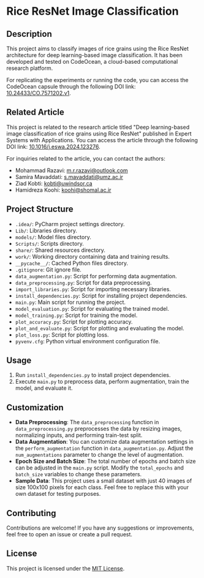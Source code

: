 # Rice ResNet Image Classification

## Description
This project aims to classify images of rice grains using the Rice ResNet architecture for deep learning-based image classification. It has been developed and tested on CodeOcean, a cloud-based computational research platform.

For replicating the experiments or running the code, you can access the CodeOcean capsule through the following DOI link: [10.24433/CO.7571202.v1](https://doi.org/10.24433/CO.7571202.v1).


## Related Article
This project is related to the research article titled "Deep learning-based image classification of rice grains using Rice ResNet" published in Expert Systems with Applications. You can access the article through the following DOI link: [10.1016/j.eswa.2024.123276](https://doi.org/10.1016/j.eswa.2024.123276).


For inquiries related to the article, you can contact the authors:
- Mohammad Razavi: [m.r.razavi@outlook.com](mailto:m.r.razavi@outlook.com)
- Samira Mavaddati: [s.mavaddati@umz.ac.ir](mailto:s.mavaddati@umz.ac.ir)
- Ziad Kobti: [kobti@uwindsor.ca](mailto:kobti@uwindsor.ca)
- Hamidreza Koohi: [koohi@shomal.ac.ir](mailto:koohi@uwindsor.ca)

## Project Structure
- `.idea/`: PyCharm project settings directory.
- `Lib/`: Libraries directory.
- `models/`: Model files directory.
- `Scripts/`: Scripts directory.
- `share/`: Shared resources directory.
- `work/`: Working directory containing data and training results.
- `__pycache__/`: Cached Python files directory.
- `.gitignore`: Git ignore file.
- `data_augmentation.py`: Script for performing data augmentation.
- `data_preprocessing.py`: Script for data preprocessing.
- `import_libraries.py`: Script for importing necessary libraries.
- `install_dependencies.py`: Script for installing project dependencies.
- `main.py`: Main script for running the project.
- `model_evaluation.py`: Script for evaluating the trained model.
- `model_training.py`: Script for training the model.
- `plot_accuracy.py`: Script for plotting accuracy.
- `plot_and_evaluate.py`: Script for plotting and evaluating the model.
- `plot_loss.py`: Script for plotting loss.
- `pyvenv.cfg`: Python virtual environment configuration file.

## Usage
1. Run `install_dependencies.py` to install project dependencies.
2. Execute `main.py` to preprocess data, perform augmentation, train the model, and evaluate it.

## Customization
- **Data Preprocessing**: The `data_preprocessing` function in `data_preprocessing.py` preprocesses the data by resizing images, normalizing inputs, and performing train-test split.
- **Data Augmentation**: You can customize data augmentation settings in the `perform_augmentation` function in `data_augmentation.py`. Adjust the `num_augmentations` parameter to change the level of augmentation.
- **Epoch Size and Batch Size**: The total number of epochs and batch size can be adjusted in the `main.py` script. Modify the `total_epochs` and `batch_size` variables to change these parameters.
- **Sample Data**: This project uses a small dataset with just 40 images of size 100x100 pixels for each class. Feel free to replace this with your own dataset for testing purposes.

## Contributing
Contributions are welcome! If you have any suggestions or improvements, feel free to open an issue or create a pull request.

## License
This project is licensed under the [MIT License](LICENSE).
